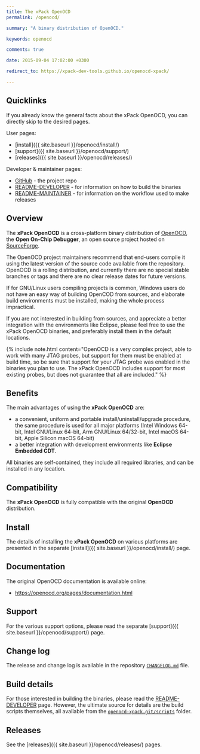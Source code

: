 ```yaml
---
title: The xPack OpenOCD
permalink: /openocd/

summary: "A binary distribution of OpenOCD."

keywords: openocd

comments: true

date: 2015-09-04 17:02:00 +0300

redirect_to: https://xpack-dev-tools.github.io/openocd-xpack/

---
```


## Quicklinks

If you already know the general facts about the xPack OpenOCD, you can
directly skip to the desired pages.

User pages:

- [install]({{ site.baseurl }}/openocd/install/)
- [support]({{ site.baseurl }}/openocd/support/)
- [releases]({{ site.baseurl }}/openocd/releases/)

Developer & maintainer pages:

- [GitHub](https://github.com/xpack-dev-tools/openocd-xpack/) - the project repo
- [README-DEVELOPER](https://github.com/xpack-dev-tools/openocd-xpack/blob/xpack/README-DEVELOPER.md) -
  for information on how to build the binaries
- [README-MAINTAINER](https://github.com/xpack-dev-tools/openocd-xpack/blob/xpack/README-MAINTAINER.md) -
  for information on the workflow used to make releases

## Overview

The **xPack OpenOCD** is a cross-platform binary distribution of
[OpenOCD](https://openocd.org), the **Open On-Chip Debugger**,
an open source project hosted on
[SourceForge](https://sourceforge.net/projects/openocd/).

The OpenOCD project maintainers recommend that end-users
compile it using the latest version of the source code available from
the repository. OpenOCD is a rolling distribution, and currently
there are no special stable branches or tags
and there are no clear release dates for future versions.

If for GNU/Linux users compiling projects is common, Windows users do not
have an easy way of building OpenCOD from sources, and elaborate build
environments must be installed, making the whole process impractical.

If you are not interested in building from sources, and appreciate a
better integration with the environments like Eclipse, please feel free to use
the xPack OpenOCD binaries, and preferably install them in the default
locations.

{% include note.html content="OpenOCD is a very complex project, able
to work with many JTAG probes, but support for them must be enabled
at build time, so be sure that support for your JTAG probe was
enabled in the binaries you plan to use. The xPack OpenOCD includes
support for most existing probes, but does not guarantee that all are
included." %}

## Benefits

The main advantages of using the **xPack OpenOCD** are:

- a convenient, uniform and portable install/uninstall/upgrade procedure,
  the same procedure is used for all major
  platforms (Intel Windows 64-bit, Intel GNU/Linux 64-bit, Arm GNU/Linux
  64/32-bit, Intel macOS 64-bit, Apple Silicon macOS 64-bit)
- a better integration with development environments
  like **Eclipse Embedded CDT**.

All binaries are self-contained, they include all required libraries,
and can be installed in any location.

## Compatibility

The **xPack OpenOCD** is fully compatible with the original **OpenOCD**
distribution.

## Install

The details of installing the **xPack OpenOCD** on various platforms are
presented in the separate
[install]({{ site.baseurl }}/openocd/install/) page.

## Documentation

The original OpenOCD documentation is available online:

- <https://openocd.org/pages/documentation.html>

## Support

For the various support options, please read the separate
[support]({{ site.baseurl }}/openocd/support/) page.

## Change log

The release and change log is available in the repository
[`CHANGELOG.md`](https://github.com/xpack-dev-tools/openocd-xpack/blob/xpack/CHANGELOG.md) file.

## Build details

For those interested in building the binaries, please read the
[README-DEVELOPER](https://github.com/xpack-dev-tools/openocd-xpack/blob/xpack/README-DEVELOPER.md)
page.
However, the ultimate source for details are the build scripts themselves,
all available from the
[`openocd-xpack.git/scripts`](https://github.com/xpack-dev-tools/openocd-xpack/tree/xpack/scripts/)
folder.

## Releases

See the [releases]({{ site.baseurl }}/openocd/releases/) pages.
